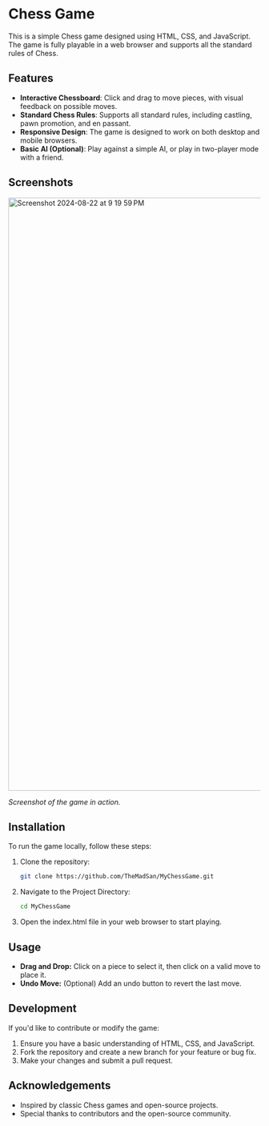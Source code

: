 # Chess Game

This is a simple Chess game designed using HTML, CSS, and JavaScript. The game is fully playable in a web browser and supports all the standard rules of Chess.

## Features

- **Interactive Chessboard**: Click and drag to move pieces, with visual feedback on possible moves.
- **Standard Chess Rules**: Supports all standard rules, including castling, pawn promotion, and en passant.
- **Responsive Design**: The game is designed to work on both desktop and mobile browsers.
- **Basic AI (Optional)**: Play against a simple AI, or play in two-player mode with a friend.

## Screenshots
<img width="1184" alt="Screenshot 2024-08-22 at 9 19 59 PM" src="https://github.com/user-attachments/assets/22828b4a-28ea-4905-a320-c5fd70afc089">

*Screenshot of the game in action.*

## Installation

To run the game locally, follow these steps:

1. Clone the repository:
   ```bash
   git clone https://github.com/TheMadSan/MyChessGame.git

2. Navigate to the Project Directory:
   ```bash
   cd MyChessGame

3. Open the index.html file in your web browser to start playing.

## Usage
- **Drag and Drop:** Click on a piece to select it, then click on a valid move to place it.
- **Undo Move:** (Optional) Add an undo button to revert the last move.

## Development
If you'd like to contribute or modify the game:
   1. Ensure you have a basic understanding of HTML, CSS, and JavaScript.
   2. Fork the repository and create a new branch for your feature or bug fix.
   3. Make your changes and submit a pull request.

## Acknowledgements
- Inspired by classic Chess games and open-source projects.
- Special thanks to contributors and the open-source community.
